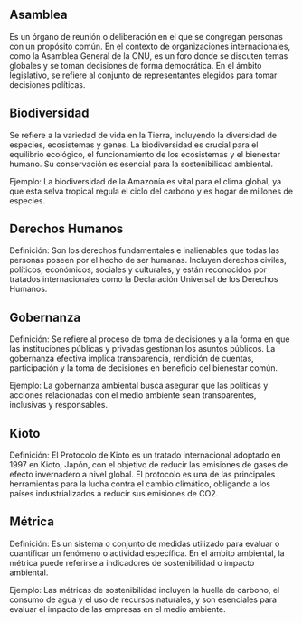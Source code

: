 

## Asamblea
Es un órgano de reunión o deliberación en el que se congregan personas con un propósito común. En el contexto de organizaciones internacionales, como la Asamblea General de la ONU, es un foro donde se discuten temas globales y se toman decisiones de forma democrática. En el ámbito legislativo, se refiere al conjunto de representantes elegidos para tomar decisiones políticas.


## Biodiversidad
Se refiere a la variedad de vida en la Tierra, incluyendo la diversidad de especies, ecosistemas y genes. La biodiversidad es crucial para el equilibrio ecológico, el funcionamiento de los ecosistemas y el bienestar humano. Su conservación es esencial para la sostenibilidad ambiental.

Ejemplo: La biodiversidad de la Amazonía es vital para el clima global, ya que esta selva tropical regula el ciclo del carbono y es hogar de millones de especies.

## Derechos Humanos
Definición: Son los derechos fundamentales e inalienables que todas las personas poseen por el hecho de ser humanas. Incluyen derechos civiles, políticos, económicos, sociales y culturales, y están reconocidos por tratados internacionales como la Declaración Universal de los Derechos Humanos.


## Gobernanza
Definición: Se refiere al proceso de toma de decisiones y a la forma en que las instituciones públicas y privadas gestionan los asuntos públicos. La gobernanza efectiva implica transparencia, rendición de cuentas, participación y la toma de decisiones en beneficio del bienestar común.

Ejemplo: La gobernanza ambiental busca asegurar que las políticas y acciones relacionadas con el medio ambiente sean transparentes, inclusivas y responsables.

## Kioto
Definición: El Protocolo de Kioto es un tratado internacional adoptado en 1997 en Kioto, Japón, con el objetivo de reducir las emisiones de gases de efecto invernadero a nivel global. El protocolo es una de las principales herramientas para la lucha contra el cambio climático, obligando a los países industrializados a reducir sus emisiones de CO2.


## Métrica
Definición: Es un sistema o conjunto de medidas utilizado para evaluar o cuantificar un fenómeno o actividad específica. En el ámbito ambiental, la métrica puede referirse a indicadores de sostenibilidad o impacto ambiental.

Ejemplo: Las métricas de sostenibilidad incluyen la huella de carbono, el consumo de agua y el uso de recursos naturales, y son esenciales para evaluar el impacto de las empresas en el medio ambiente.
